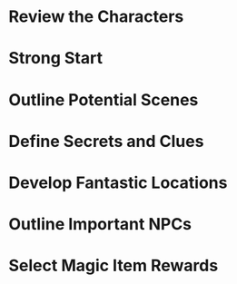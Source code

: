 # Review the Characters
# Strong Start

# Outline Potential Scenes

# Define Secrets and Clues

# Develop Fantastic Locations

# Outline Important NPCs

# Select Magic Item Rewards